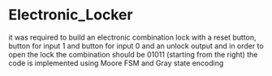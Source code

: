 # Electronic_Locker
it was required to build an electronic combination lock with a reset button, button for input 1 and button for input 0 and an unlock output and in order to open the lock the combination should be 01011 (starting from the right)
the code is implemented using Moore FSM and Gray state encoding 

